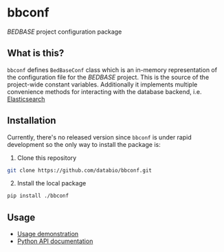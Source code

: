 # bbconf

*BEDBASE* project configuration package

## What is this?

`bbconf` defines `BedBaseConf` class which is an in-memory representation of the configuration file for the *BEDBASE* project. This is the source of the project-wide constant variables. Additionally it implements multiple convenience methods for interacting with the database backend, i.e. [Elasticsearch](https://www.elastic.co/)

## Installation

Currently, there's no released version since `bbconf` is under rapid development so the only way to install the package is:

1. Clone this repository
```bash
git clone https://github.com/databio/bbconf.git
```
2. Install the local package
```bash
pip install ./bbconf
```

<!--- Install from [GitHub releases](https://github.com/databio/bbconf/releases) or from PyPI using `pip`: --->
<!---```--->
<!---pip install --user bbconf--->
<!---```--->

## Usage

- [Usage demonstration](https://github.com/databio/bbconf/blob/master/docs/demo.ipynb)
- [Python API documentation](https://github.com/databio/bbconf/blob/master/docs/bbc_api.md)
